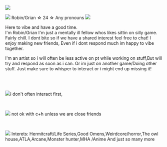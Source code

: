 <p align="center">
</p>


<img src="https://images-wixmp-ed30a86b8c4ca887773594c2.wixmp.com/f/d972bf90-9636-4c03-b75d-4531ccbd5bf6/dhzcns8-773db37e-2daa-416e-ae61-ee011c688f00.png/v1/fit/w_517,h_397,q_70,strp/screenshot_3_by_itshoshiuwu_dhzcns8-375w-2x.jpg?token=eyJ0eXAiOiJKV1QiLCJhbGciOiJIUzI1NiJ9.eyJzdWIiOiJ1cm46YXBwOjdlMGQxODg5ODIyNjQzNzNhNWYwZDQxNWVhMGQyNmUwIiwiaXNzIjoidXJuOmFwcDo3ZTBkMTg4OTgyMjY0MzczYTVmMGQ0MTVlYTBkMjZlMCIsIm9iaiI6W1t7ImhlaWdodCI6Ijw9Mzk3IiwicGF0aCI6IlwvZlwvZDk3MmJmOTAtOTYzNi00YzAzLWI3NWQtNDUzMWNjYmQ1YmY2XC9kaHpjbnM4LTc3M2RiMzdlLTJkYWEtNDE2ZS1hZTYxLWVlMDExYzY4OGYwMC5wbmciLCJ3aWR0aCI6Ijw9NTE3In1dXSwiYXVkIjpbInVybjpzZXJ2aWNlOmltYWdlLm9wZXJhdGlvbnMiXX0.0cs8oNcUzZSIq6Qsv6MrzMVU2gnAU-fPOFjEVkcEfcc">  

<br>

<img src="https://images-wixmp-ed30a86b8c4ca887773594c2.wixmp.com/f/50029d8d-3c72-4991-b3aa-f037a31a5097/dcsbhp5-b75454b9-8e41-435b-a505-1bcbcc6012ae.gif?token=eyJ0eXAiOiJKV1QiLCJhbGciOiJIUzI1NiJ9.eyJzdWIiOiJ1cm46YXBwOjdlMGQxODg5ODIyNjQzNzNhNWYwZDQxNWVhMGQyNmUwIiwiaXNzIjoidXJuOmFwcDo3ZTBkMTg4OTgyMjY0MzczYTVmMGQ0MTVlYTBkMjZlMCIsIm9iaiI6W1t7InBhdGgiOiJcL2ZcLzUwMDI5ZDhkLTNjNzItNDk5MS1iM2FhLWYwMzdhMzFhNTA5N1wvZGNzYmhwNS1iNzU0NTRiOS04ZTQxLTQzNWItYTUwNS0xYmNiY2M2MDEyYWUuZ2lmIn1dXSwiYXVkIjpbInVybjpzZXJ2aWNlOmZpbGUuZG93bmxvYWQiXX0.2RnjjiJ4pRAQjLuUbePAyHrBlkv49tkG-oe4LOzgwoc"> Robin/Grian ☆ 24 ☆ Any pronouns <img src="https://images-wixmp-ed30a86b8c4ca887773594c2.wixmp.com/f/50029d8d-3c72-4991-b3aa-f037a31a5097/dcsbhp5-b75454b9-8e41-435b-a505-1bcbcc6012ae.gif?token=eyJ0eXAiOiJKV1QiLCJhbGciOiJIUzI1NiJ9.eyJzdWIiOiJ1cm46YXBwOjdlMGQxODg5ODIyNjQzNzNhNWYwZDQxNWVhMGQyNmUwIiwiaXNzIjoidXJuOmFwcDo3ZTBkMTg4OTgyMjY0MzczYTVmMGQ0MTVlYTBkMjZlMCIsIm9iaiI6W1t7InBhdGgiOiJcL2ZcLzUwMDI5ZDhkLTNjNzItNDk5MS1iM2FhLWYwMzdhMzFhNTA5N1wvZGNzYmhwNS1iNzU0NTRiOS04ZTQxLTQzNWItYTUwNS0xYmNiY2M2MDEyYWUuZ2lmIn1dXSwiYXVkIjpbInVybjpzZXJ2aWNlOmZpbGUuZG93bmxvYWQiXX0.2RnjjiJ4pRAQjLuUbePAyHrBlkv49tkG-oe4LOzgwoc">


Here to vibe and have a good time.
<br>
I'm Robin/Grian I'm just a mentally ill fellow whos likes sittin on silly game.
Fairly chill. I dont bite so if we have a shared interest feel free to chat! I enjoy making new friends, Even if i dont respond much im happy to vibe together.

I'm an artist so i will often be less active on pt while working on stuff,But will try and respond as soon as i can. 
Or im just on another game/Doing other stuff. Just make sure to whisper to interact or i might end up missing it!

<br>

 
  
<br>

 <img src="https://images-wixmp-ed30a86b8c4ca887773594c2.wixmp.com/f/5a31c05d-39f6-4910-9239-5d7b3ca952c0/ddf9t2i-1eb6f576-8e70-4e32-b857-02887895ad68.png?token=eyJ0eXAiOiJKV1QiLCJhbGciOiJIUzI1NiJ9.eyJzdWIiOiJ1cm46YXBwOjdlMGQxODg5ODIyNjQzNzNhNWYwZDQxNWVhMGQyNmUwIiwiaXNzIjoidXJuOmFwcDo3ZTBkMTg4OTgyMjY0MzczYTVmMGQ0MTVlYTBkMjZlMCIsIm9iaiI6W1t7InBhdGgiOiJcL2ZcLzVhMzFjMDVkLTM5ZjYtNDkxMC05MjM5LTVkN2IzY2E5NTJjMFwvZGRmOXQyaS0xZWI2ZjU3Ni04ZTcwLTRlMzItYjg1Ny0wMjg4Nzg5NWFkNjgucG5nIn1dXSwiYXVkIjpbInVybjpzZXJ2aWNlOmZpbGUuZG93bmxvYWQiXX0.IIBGh9jlycZVV29J0-NGTYeNKUh2CcrYK6ud8cMyxY8">i don't often interact first,
 
 <br>
 
 <img src="https://images-wixmp-ed30a86b8c4ca887773594c2.wixmp.com/f/5a31c05d-39f6-4910-9239-5d7b3ca952c0/ddf9t2i-1eb6f576-8e70-4e32-b857-02887895ad68.png?token=eyJ0eXAiOiJKV1QiLCJhbGciOiJIUzI1NiJ9.eyJzdWIiOiJ1cm46YXBwOjdlMGQxODg5ODIyNjQzNzNhNWYwZDQxNWVhMGQyNmUwIiwiaXNzIjoidXJuOmFwcDo3ZTBkMTg4OTgyMjY0MzczYTVmMGQ0MTVlYTBkMjZlMCIsIm9iaiI6W1t7InBhdGgiOiJcL2ZcLzVhMzFjMDVkLTM5ZjYtNDkxMC05MjM5LTVkN2IzY2E5NTJjMFwvZGRmOXQyaS0xZWI2ZjU3Ni04ZTcwLTRlMzItYjg1Ny0wMjg4Nzg5NWFkNjgucG5nIn1dXSwiYXVkIjpbInVybjpzZXJ2aWNlOmZpbGUuZG93bmxvYWQiXX0.IIBGh9jlycZVV29J0-NGTYeNKUh2CcrYK6ud8cMyxY8"> not ok with c+h unless we are close friends 
 
<br>

 <img src="https://images-wixmp-ed30a86b8c4ca887773594c2.wixmp.com/f/5a31c05d-39f6-4910-9239-5d7b3ca952c0/ddf9t2i-1eb6f576-8e70-4e32-b857-02887895ad68.png?token=eyJ0eXAiOiJKV1QiLCJhbGciOiJIUzI1NiJ9.eyJzdWIiOiJ1cm46YXBwOjdlMGQxODg5ODIyNjQzNzNhNWYwZDQxNWVhMGQyNmUwIiwiaXNzIjoidXJuOmFwcDo3ZTBkMTg4OTgyMjY0MzczYTVmMGQ0MTVlYTBkMjZlMCIsIm9iaiI6W1t7InBhdGgiOiJcL2ZcLzVhMzFjMDVkLTM5ZjYtNDkxMC05MjM5LTVkN2IzY2E5NTJjMFwvZGRmOXQyaS0xZWI2ZjU3Ni04ZTcwLTRlMzItYjg1Ny0wMjg4Nzg5NWFkNjgucG5nIn1dXSwiYXVkIjpbInVybjpzZXJ2aWNlOmZpbGUuZG93bmxvYWQiXX0.IIBGh9jlycZVV29J0-NGTYeNKUh2CcrYK6ud8cMyxY8">  Interets: Hermitcraft/Life Series,Good Omens,Weirdcore/horror,The owl house,ATLA,Arcane,Monster hunter,MHA /Anime And just so many more
<br>


<br>
       
<p align="center">
</p>
